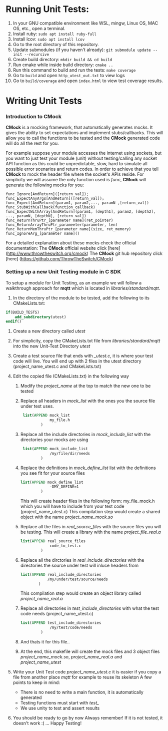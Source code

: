 # Running Unit Tests:

1. In your GNU compatible environment like WSL, mingw, Linux OS, MAC OS, etc., open a terminal.
1. Install ruby: `sudo apt install ruby-full`
1. Install lcov: `sudo apt install lcov`
1. Go to the root directory of this repository.
1. Update submodules (if you haven't already): `git submodule update --init --recursive` 
1. Create build directory: `mkdir build && cd build`
1. Run cmake while inside build directory: `cmake ..`
1. Run this command to build and run the tests: `make coverage`
1. Go to `build` and open `http_utest_out.txt` to view logs
1. Go to `build/coverage` and open `index.html` to view test coverage results.

# Writing Unit Tests

### Introduction to CMock
**CMock** is a mocking framework, that automatically generates mocks.
It gives the ability to set expectations and implement stubs/callbacks.
This will allow you to call the functions to be tested and the **CMock** generated code will do all the rest for you.

For example suppose your module accesses the internet using sockets, but you want to just test your module (unit) without testing/calling any socket API function as this could be unpredictable, slow, hard to simulate all possible
error scenarios and return codes.
In order to achieve that you tell **CMock** to mock the header file where the socket's APIs reside. For simplicity we will assume the only function used is *func*, **CMock** will generate the following mocks for you:

```
func_Ignore[AndReturn]([return_val]);
func_ExpectAnyArgs[AndReturn]([return_val]);
func_Expect[AndReturn](param1, param2,..., paramN ,[return_val])
func_StubWithCallback(function_callback)
func_ExpectWithArray[AndReturn](param1, [depth1], param2, [depth2], ..., paramN, [depthN], [return_val])
func_ReturnThruPtr_[parameter name](ret_pointer)
func_ReturnArrayThruPtr_parameeter(parameter, len)
func_ReturnMemThruPtr_[parameter name](size, ret_memory)
func_IgnoreArg_[parameter name]()
```
For a detailed explanation about these mocks check the official documentation:
The **CMock** official website click [here] (http://www.throwtheswitch.org/cmock)
The **CMock** git hub repository click [here] (https://github.com/ThrowTheSwitch/CMock)

### Setting up a new Unit Testing module in C SDK
To setup a module for Unit Testing, as an example we will follow a walkthrough approach for **mqtt** which is located in *libraries/standard/mqtt*.

1. In the directory of the module to be tested, add the following to its CMakeLists.txt:
```cmake
if(BUILD_TESTS)
    add_subdirectory(utest)
endif()
```

1. Create a new directory called *utest*

1. For simplicity, copy the CMakeLists.txt file from *libraries/standard/mqtt* into the new Unit-Test Directory *utest*

1. Create a test source file that ends with  *_utest.c*, it is where your test code will live. You will end up with 2 files in the utest directory (project_name_utest.c and CMakeLists.txt)

1. Edit the copied file (CMakeLists.txt) in the following way
    1. Modify the *project_name* at the top to match the new one to be tested
    1. Replace all headers in *mock_list* with the ones you the source file
       under test uses.
       ```cmake
        list(APPEND mock_list
                    my_file.h
                )
       ```
    1. Replace all the include directories in *mock_include_list* with the
       directories your mocks are using
       ```cmake
        list(APPEND mock_include_list
                    /my/file/dir/needs
                )
        ```
    1. Replace the definitions in *mock_define_list* list with the definitions you see fit for your source files
       ```cmake
       list(APPEND mock_define_list
                    -DMY_DEFINE=1
                )
       ```
       This will create header files in the following form:
       my_file_mock.h which you will have to include from
       your test code (project_name_utest.c)
       This compilation step would create a shared object with the name *project_name_mock.so*

    1. Replace all the files in *real_source_files* with the source files you will
       be testing. This will create a library with the name *project_file_real.a*
       ```cmake
       list(APPEND real_source_files
                    code_to_test.c
                )
       ```
    1. Replace all the dirctories in *real_include_directories*  with the
       directories the source under test will inluce headers from
       ```cmake
       list(APPEND real_include_directories
                   /my/under/test/source/needs
               )
       ```
       This compilation step would create an object library called *project_name_real.a*
    1. Replace all directories in *test_include_directories* with what the test
       code needs (project_name_utest.c)
       ```cmake
       list(APPEND test_include_directories
                    /my/test/code/needs
                )
        ```

    1. And thats it for this file..

    1. At the end, this makefile will create the mock files and 3 object files
       *project_name_mock.so*, *project_name_real.a* and *project_name_utest*

1. Write your Unit Test code *project_name_utest.c* it is easier if you copy a
   file from another place *mqtt* for example to reuse its skeleton
    A few points to keep in mind:
    * There is no need to write a main function, it is automatically generated
    * Testing functions must start with *test_*
    * We use unity to test and assert results
1.  You should be ready to go by now
    Always remember! If it is not tested, it doesn't work :( ... Happy Testing!
